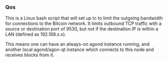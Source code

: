 ### Qos ###

This is a Linux bash script that will set up tc to limit the outgoing bandwidth for connections to the Bitcoin network. It limits outbound TCP traffic with a source or destination port of 9530, but not if the destination IP is within a LAN (defined as 192.168.x.x).

This means one can have an always-on agond instance running, and another local agond/agon-qt instance which connects to this node and receives blocks from it.
